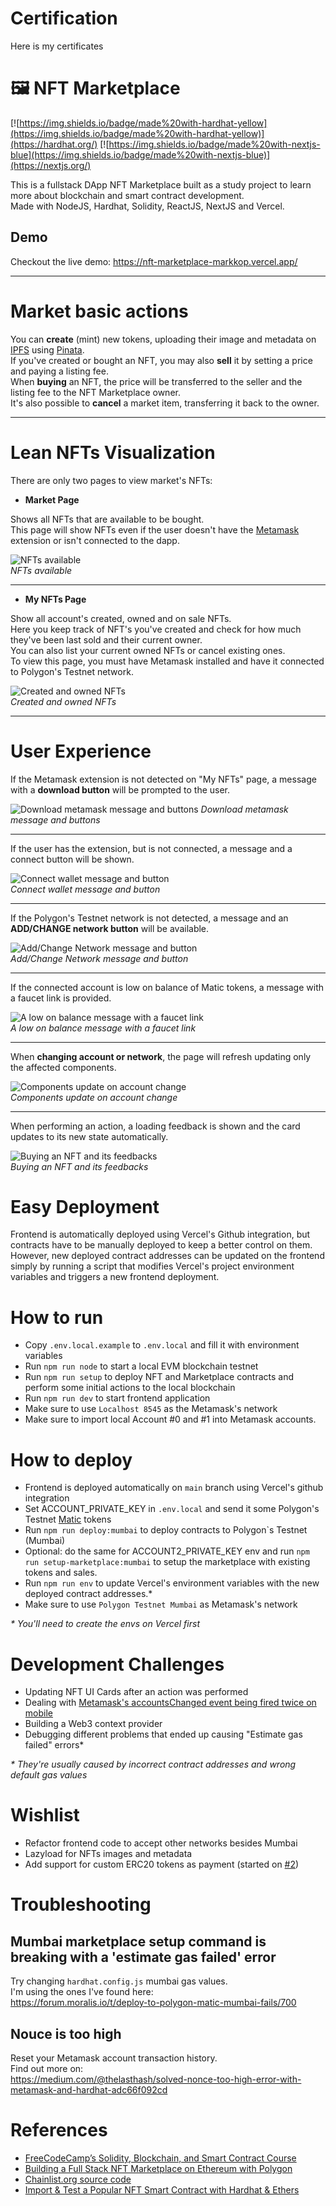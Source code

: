 # Certification
Here is my certificates
# 🖼️ NFT Marketplace

[![https://img.shields.io/badge/made%20with-hardhat-yellow](https://img.shields.io/badge/made%20with-hardhat-yellow)](https://hardhat.org/)
[![https://img.shields.io/badge/made%20with-nextjs-blue](https://img.shields.io/badge/made%20with-nextjs-blue)](https://nextjs.org/)

This is a fullstack DApp NFT Marketplace built as a study project to learn more about blockchain and smart contract development.  
Made with NodeJS, Hardhat, Solidity, ReactJS, NextJS and Vercel.

## Demo

Checkout the live demo: https://nft-marketplace-markkop.vercel.app/

---

# Market basic actions

You can **create** (mint) new tokens, uploading their image and metadata on [IPFS](https://ipfs.io/) using [Pinata](https://www.pinata.cloud/).  
If you've created or bought an NFT, you may also **sell** it by setting a price and paying a listing fee.  
When **buying** an NFT, the price will be transferred to the seller and the listing fee to the NFT Marketplace owner.  
It's also possible to **cancel** a market item, transferring it back to the owner.

---

# Lean NFTs Visualization

There are only two pages to view market's NFTs:

- **Market Page**

Shows all NFTs that are available to be bought.  
This page will show NFTs even if the user doesn't have the [Metamask](https://metamask.io/) extension or isn't connected to the dapp.

![NFTs available](https://user-images.githubusercontent.com/16388408/151682517-6c0d89eb-80e6-4eeb-a6b0-6d584cdca5a3.png)  
_NFTs available_

---

- **My NFTs Page**

Show all account's created, owned and on sale NFTs.  
Here you keep track of NFT's you've created and check for how much they've been last sold and their current owner.  
You can also list your current owned NFTs or cancel existing ones.  
To view this page, you must have Metamask installed and have it connected to Polygon's Testnet network.

![Created and owned NFTs](https://user-images.githubusercontent.com/16388408/151682482-9db61934-bf17-4ea7-bd09-8c3ee5878f13.png)  
_Created and owned NFTs_

---

# User Experience

If the Metamask extension is not detected on "My NFTs" page, a message with a **download button** will be prompted to the user.

![Download metamask message and buttons](https://user-images.githubusercontent.com/16388408/151679982-16116556-c354-44d0-93dc-468de64194fa.png)
_Download metamask message and buttons_

---

If the user has the extension, but is not connected, a message and a connect button will be shown.

![Connect wallet message and button](https://user-images.githubusercontent.com/16388408/151680390-1e7440f7-4774-4b15-acfe-a2906f914fd2.png)  
_Connect wallet message and button_

---

If the Polygon's Testnet network is not detected, a message and an **ADD/CHANGE network button** will be available.

![Add/Change Network message and button](https://user-images.githubusercontent.com/16388408/151680408-68255aa6-fee3-49b9-b8f2-36b0b62b406d.png)  
_Add/Change Network message and button_

---

If the connected account is low on balance of Matic tokens, a message with a faucet link is provided.

![A low on balance message with a faucet link](https://user-images.githubusercontent.com/16388408/151680555-a837c767-ae42-4826-8417-d46b78b68742.png)  
_A low on balance message with a faucet link_

---

When **changing account or network**, the page will refresh updating only the affected components.

![Components update on account change](https://user-images.githubusercontent.com/16388408/151680788-ab141ef4-1168-4a32-bd28-2530743c3097.gif)  
_Components update on account change_

---

When performing an action, a loading feedback is shown and the card updates to its new state automatically.

![Buying an NFT and its feedbacks](https://user-images.githubusercontent.com/16388408/151680863-c03ede64-ec7b-403d-9a35-e7b3ba76220e.gif)  
_Buying an NFT and its feedbacks_

# Easy Deployment

Frontend is automatically deployed using Vercel's Github integration, but contracts have to be manually deployed to keep a better control on them.  
However, new deployed contract addresses can be updated on the frontend simply by running a script that modifies Vercel's project environment variables and triggers a new frontend deployment.

# How to run

- Copy `.env.local.example` to `.env.local` and fill it with environment variables
- Run `npm run node` to start a local EVM blockchain testnet
- Run `npm run setup` to deploy NFT and Marketplace contracts and perform some initial actions to the local blockchain
- Run `npm run dev` to start frontend application
- Make sure to use `Localhost 8545` as the Metamask's network
- Make sure to import local Account #0 and #1 into Metamask accounts.

# How to deploy

- Frontend is deployed automatically on `main` branch using Vercel's github integration
- Set ACCOUNT_PRIVATE_KEY in `.env.local` and send it some Polygon's Testnet [Matic](https://faucet.polygon.technology/) tokens
- Run `npm run deploy:mumbai` to deploy contracts to Polygon`s Testnet (Mumbai)
- Optional: do the same for ACCOUNT2_PRIVATE_KEY env and run `npm run setup-marketplace:mumbai` to setup the marketplace with existing tokens and sales.
- Run `npm run env` to update Vercel's environment variables with the new deployed contract addresses.\*
- Make sure to use `Polygon Testnet Mumbai` as Metamask's network

_\* You'll need to create the envs on Vercel first_

# Development Challenges

- Updating NFT UI Cards after an action was performed
- Dealing with [Metamask's accountsChanged event being fired twice on mobile](https://github.com/MetaMask/metamask-mobile/issues/2162)
- Building a Web3 context provider
- Debugging different problems that ended up causing "Estimate gas failed" errors\*

_\* They're usually caused by incorrect contract addresses and wrong default gas values_

# Wishlist

- Refactor frontend code to accept other networks besides Mumbai
- Lazyload for NFTs images and metadata
- Add support for custom ERC20 tokens as payment (started on [#2](https://github.com/Markkop/nft-marketplace/pull/2))

# Troubleshooting

## Mumbai marketplace setup command is breaking with a 'estimate gas failed' error

Try changing `hardhat.config.js` mumbai gas values.  
I'm using the ones I've found here:  
https://forum.moralis.io/t/deploy-to-polygon-matic-mumbai-fails/700

## Nouce is too high

Reset your Metamask account transaction history.  
Find out more on:  
https://medium.com/@thelasthash/solved-nonce-too-high-error-with-metamask-and-hardhat-adc66f092cd

# References

- [FreeCodeCamp’s Solidity, Blockchain, and Smart Contract Course](https://www.youtube.com/watch?v=M576WGiDBdQ)
- [Building a Full Stack NFT Marketplace on Ethereum with Polygon](https://dev.to/dabit3/building-scalable-full-stack-apps-on-ethereum-with-polygon-2cfb)
- [Chainlist.org source code](https://github.com/antonnell/networklist-org)
- [Import & Test a Popular NFT Smart Contract with Hardhat & Ethers](https://dev.to/jacobedawson/import-test-a-popular-nft-smart-contract-with-hardhat-ethers-12i5)
